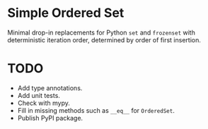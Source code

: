 # Simple Ordered Set

Minimal drop-in replacements for Python `set` and `frozenset` with
deterministic iteration order, determined by order of first insertion.

# TODO

* Add type annotations.
* Add unit tests.
* Check with mypy.
* Fill in missing methods such as `__eq__` for `OrderedSet`.
* Publish PyPI package.
